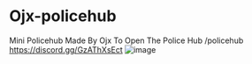 # Ojx-policehub

Mini Policehub Made By Ojx 
To Open The Police Hub /policehub
https://discord.gg/GzAThXsEct
![image](https://user-images.githubusercontent.com/114163698/206317471-c182a2cf-6aa9-485a-bd6b-4943101a6401.png)
